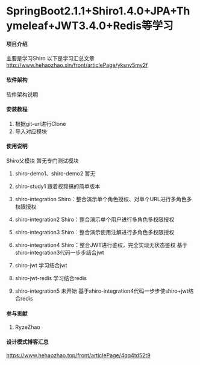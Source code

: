 # SpringBoot2.1.1+Shiro1.4.0+JPA+Thymeleaf+JWT3.4.0+Redis等学习

#### 项目介绍
主要是学习Shiro
以下是学习汇总文章
http://www.hehaozhao.xin/front/articlePage/yksnv5my2f
#### 软件架构
软件架构说明


#### 安装教程

1. 根据git-url进行Clone
2. 导入对应模块

#### 使用说明
Shiro父模块
暂无专门测试模块


1. shiro-demo1、shiro-demo2
    暂无
    
2. shiro-study1
    跟着视频搞的简单版本

3. shiro-integration
   Shiro：整合演示单个角色授权、对单个URL进行多角色多权限授权

4. shiro-integration2
    Shiro：整合演示单个用户进行多角色多权限授权
    
5. shiro-integration3
    Shiro：整合演示使用注解进行多角色多权限授权
    
6. shiro-integration4
    Shiro：整合JWT进行鉴权，完全实现无状态鉴权
    基于shiro-integration3代码一步步结合jwt
    
7. shiro-jwt
    学习结合jwt

8. shiro-jwt-redis
    学习结合redis

9. shiro-integration5
    未开始
    基于shiro-integration4代码一步步使shiro+jwt结合redis







#### 参与贡献

1. RyzeZhao

#### 设计模式博客汇总
https://www.hehaozhao.top/front/articlePage/4qq4td52t9